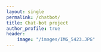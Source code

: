 ```yaml
---
layout: single
permalink: /chatbot/
title: Chat-bot project
author_profile: true
header:
    image: "/images/IMG_5423.JPG"
---
```

